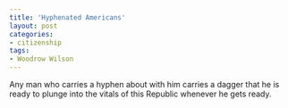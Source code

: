 ```yaml
---
title: 'Hyphenated Americans'
layout: post
categories:
- citizenship
tags:
- Woodrow Wilson
---
```


Any man who carries a hyphen about with him carries a dagger that he is ready to plunge into the vitals of this Republic whenever he gets ready.